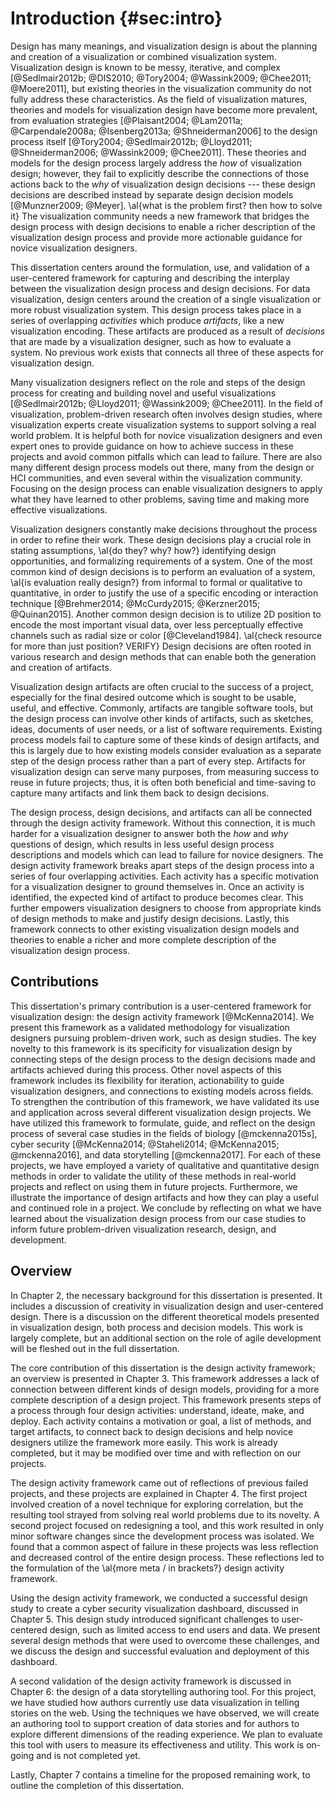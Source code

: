 # Introduction {#sec:intro}

Design has many meanings, and visualization design is about the planning and
creation of a visualization or combined visualization system. Visualization
design is known to be messy, iterative, and complex [@Sedlmair2012b; @DIS2010;
@Tory2004; @Wassink2009; @Chee2011; @Moere2011], but existing theories in the
visualization community do not fully address these characteristics. As the field
of visualization matures, theories and models for visualization design have
become more prevalent, from evaluation strategies [@Plaisant2004; @Lam2011a;
@Carpendale2008a; @Isenberg2013a; @Shneiderman2006] to the design process itself
[@Tory2004; @Sedlmair2012b; @Lloyd2011; @Shneiderman2006; @Wassink2009;
@Chee2011]. These theories and models for the design process largely address the
*how* of visualization design; however, they fail to explicitly describe the
connections of those actions back to the *why* of visualization design decisions
--- these design decisions are described instead by separate design decision
models [@Munzner2009; @Meyer]. \al{what is the problem first? then how to solve
it} The visualization community needs a new framework that bridges the design
process with design decisions to enable a richer description of the
visualization design process and provide more actionable guidance for novice
visualization designers.


This dissertation centers around the formulation, use, and validation of a
user-centered framework for capturing and describing the interplay between the
visualization design process and design decisions. For data visualization,
design centers around the creation of a single visualization or more robust
visualization system. This design process takes place in a series of overlapping
*activities* which produce *artifacts*, like a new visualization encoding. These
artifacts are produced as a result of *decisions* that are made by a
visualization designer, such as how to evaluate a system. No previous work
exists that connects all three of these aspects for visualization design.


Many visualization designers reflect on the role and steps of the design process
for creating and building novel and useful visualizations [@Sedlmair2012b;
@Lloyd2011; @Wassink2009; @Chee2011]. In the field of visualization,
problem-driven research often involves design studies, where visualization
experts create visualization systems to support solving a real world problem. It
is helpful both for novice visualization designers and even expert ones to
provide guidance on how to achieve success in these projects and avoid common
pitfalls which can lead to failure. There are also many different design process
models out there, many from the design or HCI communities, and even several
within the visualization community. Focusing on the design process can enable
visualization designers to apply what they have learned to other problems,
saving time and making more effective visualizations.


Visualization designers constantly make decisions throughout the process in
order to refine their work. These design decisions play a crucial role in
stating assumptions, \al{do they? why? how?} identifying design opportunities,
and formalizing requirements of a system. One of the most common kind of design
decisions is to perform an evaluation of a system, \al{is evaluation really
design?} from informal to formal or qualitative to quantitative, in order to
justify the use of a specific encoding or interaction technique [@Brehmer2014;
@McCurdy2015; @Kerzner2015; @Quinan2015]. Another common design decision is to
utilize 2D position to encode the most important visual data, over less
perceptually effective channels such as radial size or color [@Cleveland1984].
\al{check resource for more than just position? VERIFY} Design decisions are
often rooted in various research and design methods that can enable both the
generation and creation of artifacts.


Visualization design artifacts are often crucial to the success of a project,
especially for the final desired outcome which is sought to be usable, useful,
and effective. Commonly, artifacts are tangible software tools, but the design
process can involve other kinds of artifacts, such as sketches, ideas, documents
of user needs, or a list of software requirements. Existing process models fail
to capture some of these kinds of design artifacts, and this is largely due to
how existing models consider evaluation as a separate step of the design process
rather than a part of every step. Artifacts for visualization design can serve
many purposes, from measuring success to reuse in future projects; thus, it is
often both beneficial and time-saving to capture many artifacts and link them
back to design decisions.


The design process, design decisions, and artifacts can all be connected through
the design activity framework. Without this connection, it is much harder for a
visualization designer to answer both the *how* and *why* questions of design,
which results in less useful design process descriptions and models which can
lead to failure for novice designers. The design activity framework breaks apart
steps of the design process into a series of four overlapping activities. Each
activity has a specific motivation for a visualization designer to ground
themselves in. Once an activity is identified, the expected kind of artifact to
produce becomes clear. This further empowers visualization designers to choose
from appropriate kinds of design methods to make and justify design decisions.
Lastly, this framework connects to other existing visualization design models
and theories to enable a richer and more complete description of the
visualization design process.






## Contributions

This dissertation's primary contribution is a user-centered framework for
visualization design: the design activity framework [@McKenna2014]. We present
this framework as a validated methodology for visualization designers pursuing
problem-driven work, such as design studies. The key novelty to this framework
is its specificity for visualization design by connecting steps of the design
process to the design decisions made and artifacts achieved during this process.
Other novel aspects of this framework includes its flexibility for iteration,
actionability to guide visualization designers, and connections to existing
models across fields. To strengthen the contribution of this framework, we have
validated its use and application across several different visualization design
projects. We have utilized this framework to formulate, guide, and reflect on
the design process of several case studies in the fields of biology
[@mckenna2015s], cyber security [@McKenna2014; @Staheli2014; @McKenna2015;
@mckenna2016], and data storytelling [@mckenna2017]. For each of these projects,
we have employed a variety of qualitative and quantitative design methods in
order to validate the utility of these methods in real-world projects and
reflect on using them in future projects. Furthermore, we illustrate the
importance of design artifacts and how they can play a useful and continued role
in a project. We conclude by reflecting on what we have learned about the
visualization design process from our case studies to inform future
problem-driven visualization research, design, and development.





## Overview

In Chapter 2, the necessary background for this dissertation is presented. It
includes a discussion of creativity in visualization design and user-centered
design. There is a discussion on the different theoretical models presented in
visualization design, both process and decision models. This work is largely
complete, but an additional section on the role of agile development will be
fleshed out in the full dissertation.


The core contribution of this dissertation is the design activity framework; an
overview is presented in Chapter 3. This framework addresses a lack of
connection between different kinds of design models, providing for a more
complete description of a design project. This framework presents steps of a
process through four design activities: understand, ideate, make, and deploy.
Each activity contains a motivation or goal, a list of methods, and target
artifacts, to connect back to design decisions and help novice designers utilize
the framework more easily. This work is already completed, but it may be
modified over time and with reflection on our projects.


The design activity framework came out of reflections of previous failed
projects, and these projects are explained in Chapter 4. The first project
involved creation of a novel technique for exploring correlation, but the
resulting tool strayed from solving real world problems due to its novelty. A
second project focused on redesigning a tool, and this work resulted in only
minor software changes since the development process was isolated. We found that
a common aspect of failure in these projects was less reflection and decreased
control of the entire design process. These reflections led to the formulation
of the \al{more meta / in brackets?} design activity framework.


Using the design activity framework, we conducted a successful design study to
create a cyber security visualization dashboard, discussed in Chapter 5. This
design study introduced significant challenges to user-centered design, such as
limited access to end users and data. We present several design methods that
were used to overcome these challenges, and we discuss the design and successful
evaluation and deployment of this dashboard.


A second validation of the design activity framework is discussed in Chapter 6:
the design of a data storytelling authoring tool. For this project, we have
studied how authors currently use data visualization in telling stories on the
web. Using the techniques we have observed, we will create an authoring tool to
support creation of data stories and for authors to explore different dimensions
of the reading experience. We plan to evaluate this tool with users to measure
its effectiveness and utility. This work is on-going and is not completed yet.


Lastly, Chapter 7 contains a timeline for the proposed remaining work, to
outline the completion of this dissertation.

